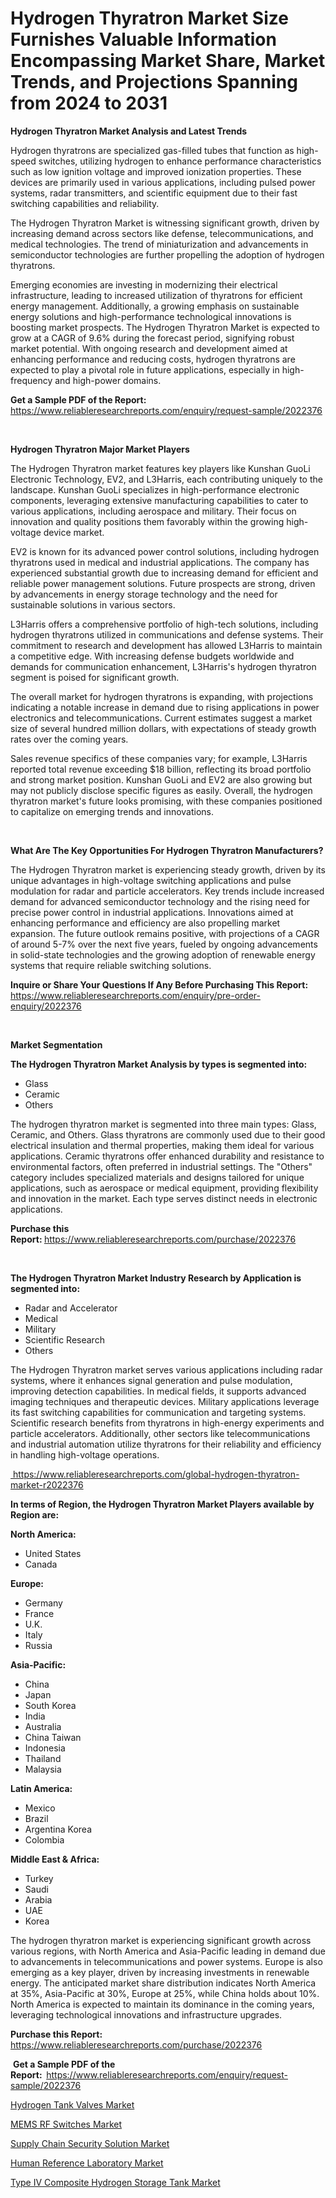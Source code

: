 <p><h1>Hydrogen Thyratron Market Size Furnishes Valuable Information Encompassing Market Share, Market Trends, and Projections Spanning from 2024 to 2031</h1></p><p><strong>Hydrogen Thyratron Market Analysis and Latest Trends</strong></p>
<p><p>Hydrogen thyratrons are specialized gas-filled tubes that function as high-speed switches, utilizing hydrogen to enhance performance characteristics such as low ignition voltage and improved ionization properties. These devices are primarily used in various applications, including pulsed power systems, radar transmitters, and scientific equipment due to their fast switching capabilities and reliability.</p><p>The Hydrogen Thyratron Market is witnessing significant growth, driven by increasing demand across sectors like defense, telecommunications, and medical technologies. The trend of miniaturization and advancements in semiconductor technologies are further propelling the adoption of hydrogen thyratrons.</p><p>Emerging economies are investing in modernizing their electrical infrastructure, leading to increased utilization of thyratrons for efficient energy management. Additionally, a growing emphasis on sustainable energy solutions and high-performance technological innovations is boosting market prospects. The Hydrogen Thyratron Market is expected to grow at a CAGR of 9.6% during the forecast period, signifying robust market potential. With ongoing research and development aimed at enhancing performance and reducing costs, hydrogen thyratrons are expected to play a pivotal role in future applications, especially in high-frequency and high-power domains.</p></p>
<p><strong>Get a Sample PDF of the Report:&nbsp;</strong> <a href="https://www.reliableresearchreports.com/enquiry/request-sample/2022376?utm_campaign=4&utm_medium=2&utm_source=Github&utm_content=ia&utm_term=28102024&utm_id=hydrogen-thyratron">https://www.reliableresearchreports.com/enquiry/request-sample/2022376</a></p>
<p>&nbsp;</p>
<p><strong>Hydrogen Thyratron Major Market Players</strong></p>
<p><p>The Hydrogen Thyratron market features key players like Kunshan GuoLi Electronic Technology, EV2, and L3Harris, each contributing uniquely to the landscape. Kunshan GuoLi specializes in high-performance electronic components, leveraging extensive manufacturing capabilities to cater to various applications, including aerospace and military. Their focus on innovation and quality positions them favorably within the growing high-voltage device market.</p><p>EV2 is known for its advanced power control solutions, including hydrogen thyratrons used in medical and industrial applications. The company has experienced substantial growth due to increasing demand for efficient and reliable power management solutions. Future prospects are strong, driven by advancements in energy storage technology and the need for sustainable solutions in various sectors.</p><p>L3Harris offers a comprehensive portfolio of high-tech solutions, including hydrogen thyratrons utilized in communications and defense systems. Their commitment to research and development has allowed L3Harris to maintain a competitive edge. With increasing defense budgets worldwide and demands for communication enhancement, L3Harris's hydrogen thyratron segment is poised for significant growth.</p><p>The overall market for hydrogen thyratrons is expanding, with projections indicating a notable increase in demand due to rising applications in power electronics and telecommunications. Current estimates suggest a market size of several hundred million dollars, with expectations of steady growth rates over the coming years.</p><p>Sales revenue specifics of these companies vary; for example, L3Harris reported total revenue exceeding $18 billion, reflecting its broad portfolio and strong market position. Kunshan GuoLi and EV2 are also growing but may not publicly disclose specific figures as easily. Overall, the hydrogen thyratron market's future looks promising, with these companies positioned to capitalize on emerging trends and innovations.</p></p>
<p>&nbsp;</p>
<p><strong>What Are The Key Opportunities For Hydrogen Thyratron Manufacturers?</strong></p>
<p><p>The Hydrogen Thyratron market is experiencing steady growth, driven by its unique advantages in high-voltage switching applications and pulse modulation for radar and particle accelerators. Key trends include increased demand for advanced semiconductor technology and the rising need for precise power control in industrial applications. Innovations aimed at enhancing performance and efficiency are also propelling market expansion. The future outlook remains positive, with projections of a CAGR of around 5-7% over the next five years, fueled by ongoing advancements in solid-state technologies and the growing adoption of renewable energy systems that require reliable switching solutions.</p></p>
<p><strong>Inquire or Share Your Questions If Any Before Purchasing This Report:</strong> <a href="https://www.reliableresearchreports.com/enquiry/pre-order-enquiry/2022376?utm_campaign=4&utm_medium=2&utm_source=Github&utm_content=ia&utm_term=28102024&utm_id=hydrogen-thyratron">https://www.reliableresearchreports.com/enquiry/pre-order-enquiry/2022376</a></p>
<p>&nbsp;</p>
<p><strong>Market Segmentation</strong></p>
<p><strong>The Hydrogen Thyratron Market Analysis by types is segmented into:</strong></p>
<p><ul><li>Glass</li><li>Ceramic</li><li>Others</li></ul></p>
<p><p>The hydrogen thyratron market is segmented into three main types: Glass, Ceramic, and Others. Glass thyratrons are commonly used due to their good electrical insulation and thermal properties, making them ideal for various applications. Ceramic thyratrons offer enhanced durability and resistance to environmental factors, often preferred in industrial settings. The "Others" category includes specialized materials and designs tailored for unique applications, such as aerospace or medical equipment, providing flexibility and innovation in the market. Each type serves distinct needs in electronic applications.</p></p>
<p><strong>Purchase this Report:&nbsp;</strong><a href="https://www.reliableresearchreports.com/purchase/2022376?utm_campaign=4&utm_medium=2&utm_source=Github&utm_content=ia&utm_term=28102024&utm_id=hydrogen-thyratron">https://www.reliableresearchreports.com/purchase/2022376</a></p>
<p>&nbsp;</p>
<p><strong>The Hydrogen Thyratron Market Industry Research by Application is segmented into:</strong></p>
<p><ul><li>Radar and Accelerator</li><li>Medical</li><li>Military</li><li>Scientific Research</li><li>Others</li></ul></p>
<p><p>The Hydrogen Thyratron market serves various applications including radar systems, where it enhances signal generation and pulse modulation, improving detection capabilities. In medical fields, it supports advanced imaging techniques and therapeutic devices. Military applications leverage its fast switching capabilities for communication and targeting systems. Scientific research benefits from thyratrons in high-energy experiments and particle accelerators. Additionally, other sectors like telecommunications and industrial automation utilize thyratrons for their reliability and efficiency in handling high-voltage operations.</p></p>
<p><a href="https://www.reliableresearchreports.com/global-hydrogen-thyratron-market-r2022376?utm_campaign=4&utm_medium=2&utm_source=Github&utm_content=ia&utm_term=28102024&utm_id=hydrogen-thyratron">&nbsp;https://www.reliableresearchreports.com/global-hydrogen-thyratron-market-r2022376</a></p>
<p><strong>In terms of Region, the Hydrogen Thyratron Market Players available by Region are:</strong></p>
<p>
    <p> <strong> North America: </strong>
        <ul>
            <li>United States</li>
            <li>Canada</li>
        </ul>
        </p> 
    <p> <strong> Europe: </strong>
        <ul>
            <li>Germany</li>
            <li>France</li>
            <li>U.K.</li>
            <li>Italy</li>
            <li>Russia</li>
        </ul>
        </p> 
    <p> <strong> Asia-Pacific: </strong>
        <ul>
            <li>China</li>
            <li>Japan</li>
            <li>South Korea</li>
            <li>India</li>
            <li>Australia</li>
            <li>China Taiwan</li>
            <li>Indonesia</li>
            <li>Thailand</li>
            <li>Malaysia</li>
        </ul>
        </p> 
    <p> <strong> Latin America: </strong>
        <ul>
            <li>Mexico</li>
            <li>Brazil</li>
            <li>Argentina Korea</li>
            <li>Colombia</li>
        </ul>
        </p> 
    <p> <strong> Middle East & Africa: </strong>
        <ul>
            <li>Turkey</li>
            <li>Saudi</li>
            <li>Arabia</li>
            <li>UAE</li>
            <li>Korea</li>
        </ul>
    </p>
    </p>
<p><p>The hydrogen thyratron market is experiencing significant growth across various regions, with North America and Asia-Pacific leading in demand due to advancements in telecommunications and power systems. Europe is also emerging as a key player, driven by increasing investments in renewable energy. The anticipated market share distribution indicates North America at 35%, Asia-Pacific at 30%, Europe at 25%, while China holds about 10%. North America is expected to maintain its dominance in the coming years, leveraging technological innovations and infrastructure upgrades.</p></p>
<p><strong>Purchase this Report: </strong><a href="https://www.reliableresearchreports.com/purchase/2022376?utm_campaign=4&utm_medium=2&utm_source=Github&utm_content=ia&utm_term=28102024&utm_id=hydrogen-thyratron">https://www.reliableresearchreports.com/purchase/2022376</a></p>
<p>&nbsp;<strong>Get a Sample PDF of the Report:&nbsp;&nbsp;</strong><a href="https://www.reliableresearchreports.com/enquiry/request-sample/2022376?utm_campaign=4&utm_medium=2&utm_source=Github&utm_content=ia&utm_term=28102024&utm_id=hydrogen-thyratron">https://www.reliableresearchreports.com/enquiry/request-sample/2022376</a></p>
<p><strong></strong></p>
<p><p><a href="https://issuu.com/reportprime-2/docs/hydrogen-tank-valves-market-size-20_315b170ab50076?utm_campaign=4&utm_medium=2&utm_source=Github&utm_content=ia&utm_term=28102024&utm_id=hydrogen-thyratron">Hydrogen Tank Valves Market</a></p><p><a href="https://github.com/alesiasc0na/Market-Research-Report-List-1/blob/main/mems-rf-switches-market.md?utm_campaign=4&utm_medium=2&utm_source=Github&utm_content=ia&utm_term=28102024&utm_id=hydrogen-thyratron">MEMS RF Switches Market</a></p><p><a href="https://www.linkedin.com/pulse/supply-chain-security-solution-mosaic-piecing-together-global-348jf?utm_campaign=4&utm_medium=2&utm_source=Github&utm_content=ia&utm_term=28102024&utm_id=hydrogen-thyratron">Supply Chain Security Solution Market</a></p><p><a href="https://www.linkedin.com/pulse/emerging-trends-human-reference-laboratory-market-detailed-u8she?utm_campaign=4&utm_medium=2&utm_source=Github&utm_content=ia&utm_term=28102024&utm_id=hydrogen-thyratron">Human Reference Laboratory Market</a></p><p><a href="https://issuu.com/reportprime-2/docs/type-iv-composite-hydrogen-storage-_4ebcd9876c3826?utm_campaign=4&utm_medium=2&utm_source=Github&utm_content=ia&utm_term=28102024&utm_id=hydrogen-thyratron">Type IV Composite Hydrogen Storage Tank Market</a></p></p>